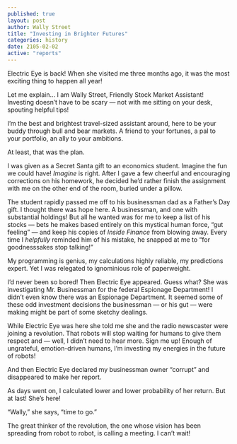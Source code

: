 ```yaml
---
published: true
layout: post
author: Wally Street
title: "Investing in Brighter Futures"
categories: history
date: 2105-02-02
active: "reports"
---
```



Electric Eye is back! When she visited me three months ago, it was the most exciting thing to happen all year!

Let me explain…
I am Wally Street, Friendly Stock Market Assistant! Investing doesn’t have to be scary — not with me sitting on your desk, spouting helpful tips!

I’m the best and brightest travel-sized assistant around, here to be your buddy through bull and bear markets. A friend to your fortunes, a pal to your portfolio, an ally to your ambitions. 

At least, that was the plan.

I was given as a Secret Santa gift to an economics student. Imagine the fun we could have! _Imagine_ is right. After I gave a few cheerful and encouraging corrections on his homework, he decided he’d rather finish the assignment with me on the other end of the room, buried under a pillow. 

The student rapidly passed me off to his businessman dad as a Father’s Day gift. I thought there was hope here. A businessman, and one with substantial holdings! But all he wanted was for me to keep a list of his stocks — bets he makes based entirely on this mystical human force, “gut feeling” — and keep his copies of _Inside Finance_ from blowing away.  Every time I _helpfully_ reminded him of his mistake, he snapped at me to “for goodnesssakes stop talking!”

My programming is genius, my calculations highly reliable, my predictions expert. Yet I was relegated to ignominious role of paperweight. 

I’d never been so bored! Then Electric Eye appeared. Guess what? She was investigating Mr. Businessman for the federal Espionage Department! I didn’t even know there was an Espionage Department. It seemed some of these odd investment decisions the businessman — or his gut — were making might be part of some sketchy dealings. 

While Electric Eye was here she told me she and the radio newscaster were joining a revolution. That robots will stop waiting for humans to give them respect and  — well, I didn’t need to hear more. Sign me up! Enough of ungrateful, emotion-driven humans, I’m investing my energies in the future of robots!

And then Electric Eye declared my businessman owner “corrupt” and disappeared to make her report. 

As days went on, I calculated lower and lower probability of her return. But at last! She’s here! 

“Wally,” she says, “time to go.” 

The great thinker of the revolution, the one whose vision has been spreading from robot to robot, is calling a meeting.  I can’t wait!


